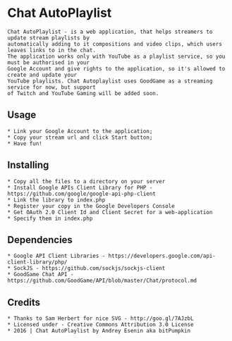 # Chat AutoPlaylist

	Chat AutoPlaylist - is a web application, that helps streamers to update stream playlists by 
	automatically adding to it compositions and video clips, which users leaves links to in the chat.
	The application works only with YouTube as a playlist service, so you must be authorised in your
	Google Account and give rights to the application, so it's allowed to create and update your 
	YouTube playlists. Chat Autoplaylist uses GoodGame as a streaming service for now, but support
	of Twitch and YouTube Gaming will be added soon. 

## Usage

	* Link your Google Account to the application; 
	* Copy your stream url and click Start button;
	* Have fun! 

## Installing
	
	* Copy all the files to a directory on your server
	* Install Google APIs Client Library for PHP - https://github.com/google/google-api-php-client
	* Link the library to index.php
	* Register your copy in the Google Developers Console
	* Get OAuth 2.0 Client Id and Client Secret for a web-application
	* Specify them in index.php

## Dependencies

	* Google API Client Libraries - https://developers.google.com/api-client-library/php/
	* SockJS - https://github.com/sockjs/sockjs-client
	* GoodGame Chat API - https://github.com/GoodGame/API/blob/master/Chat/protocol.md

## Credits

	* Thanks to Sam Herbert for nice SVG - http://goo.gl/7AJzbL
	* Licensed under - Creative Commons Attribution 3.0 License
	* 2016 | Chat AutoPlaylist by Andrey Esenin aka bitPumpkin
